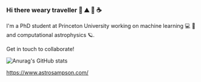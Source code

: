 ### Hi there weary traveller 🌲 ⛰️ 🌙 ☕

I'm a PhD student at Princeton University working on machine learning 💻 🤖 \
and computational astrophysics 🪐.      

Get in touch to collaborate!


![Anurag's GitHub stats](https://github-readme-stats.vercel.app/api?username=sampsonML&show_icons=true&theme=nightowl&rank_icon=percentile)

https://www.astrosampson.com/
